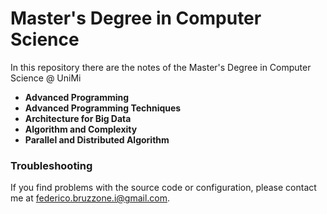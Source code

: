 # Master's Degree in Computer Science 

In this repository there are the notes of the Master's Degree in Computer Science @ UniMi

- **Advanced Programming** 
- **Advanced Programming Techniques**
- **Architecture for Big Data** 
- **Algorithm and Complexity**
- **Parallel and Distributed Algorithm**

### Troubleshooting
If you find problems with the source code or configuration, please contact me at federico.bruzzone.i@gmail.com.
